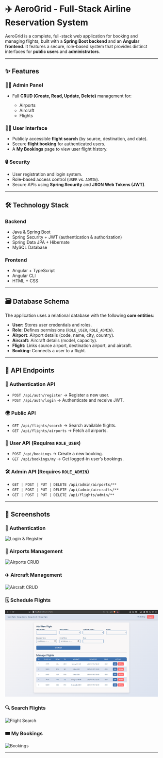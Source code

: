 # ✈️ AeroGrid - Full-Stack Airline Reservation System

AeroGrid is a complete, full-stack web application for booking and managing flights, built with a **Spring Boot backend** and an **Angular frontend**.
It features a secure, role-based system that provides distinct interfaces for **public users** and **administrators**.

---

## ✨ Features

### 👨‍✈️ Admin Panel

* Full **CRUD (Create, Read, Update, Delete)** management for:

  * Airports
  * Aircraft
  * Flights

### 🧑‍💻 User Interface

* Publicly accessible **flight search** (by source, destination, and date).
* Secure **flight booking** for authenticated users.
* A **My Bookings** page to view user flight history.

### 🔒 Security

* User registration and login system.
* Role-based access control (`USER` vs. `ADMIN`).
* Secure APIs using **Spring Security** and **JSON Web Tokens (JWT)**.

---

## 🛠️ Technology Stack

### Backend

* Java & Spring Boot
* Spring Security + JWT (authentication & authorization)
* Spring Data JPA + Hibernate
* MySQL Database

### Frontend

* Angular + TypeScript
* Angular CLI
* HTML + CSS

---

## 🗃️ Database Schema

The application uses a relational database with the following **core entities**:

* **User:** Stores user credentials and roles.
* **Role:** Defines permissions (`ROLE_USER`, `ROLE_ADMIN`).
* **Airport:** Airport details (code, name, city, country).
* **Aircraft:** Aircraft details (model, capacity).
* **Flight:** Links source airport, destination airport, and aircraft.
* **Booking:** Connects a user to a flight.

---

## 🔌 API Endpoints

### 🔑 Authentication API

* `POST /api/auth/register` → Register a new user.
* `POST /api/auth/login` → Authenticate and receive JWT.

### 🌍 Public API

* `GET /api/flights/search` → Search available flights.
* `GET /api/flights/airports` → Fetch all airports.

### 👤 User API (Requires `ROLE_USER`)

* `POST /api/bookings` → Create a new booking.
* `GET /api/bookings/my` → Get logged-in user’s bookings.

### 🛠️ Admin API (Requires `ROLE_ADMIN`)

* `GET | POST | PUT | DELETE /api/admin/airports/**`
* `GET | POST | PUT | DELETE /api/admin/aircrafts/**`
* `GET | POST | PUT | DELETE /api/flights/admin/**`

---

## 📸 Screenshots

### 🔐 Authentication

![Login & Register](https://github.com/nazeer-shaik-01/SkyLink-Booking-Portal/commit/e10cd31bdfb5fd36aa3d9e825219d980b80388f3)

### 🛫 Airports Management

![Airports CRUD](https://github.com/nazeer-shaik-01/SkyLink-Booking-Portal/commit/e10cd31bdfb5fd36aa3d9e825219d980b80388f3)

### ✈️ Aircraft Management

![Aircraft CRUD](https://github.com/nazeer-shaik-01/SkyLink-Booking-Portal/commit/e10cd31bdfb5fd36aa3d9e825219d980b80388f3)

### 🗓️ Schedule Flights

![Schedule Flight](https://github.com/nazeer-shaik-01/SkyLink-Booking-Portal/blob/main/airline-frontend/airline-frontend/pics/Schedule_flight.png)

### 🔍 Search Flights

![Flight Search](https://github.com/nazeer-shaik-01/SkyLink-Booking-Portal/commit/e10cd31bdfb5fd36aa3d9e825219d980b80388f3)

### 🎟️ My Bookings

![Bookings](https://github.com/nazeer-shaik-01/SkyLink-Booking-Portal/commit/e10cd31bdfb5fd36aa3d9e825219d980b80388f3)

---
